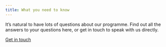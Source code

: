 ```yaml
---
title: What you need to know
---
```

It’s natural to have lots of questions about our programme. Find out all the answers to your questions here, or get in touch to speak with us directly.

<a href="/contact" role="button" class="btn btn-success"><i class="far fa-comments"></i> Get in touch</a>

